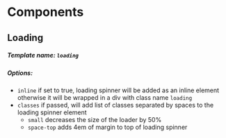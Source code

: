 # Components

## Loading
##### Template name: `loading`
##### Options:
  - `inline` if set to true, loading spinner will be added as an inline element otherwise it will be wrapped in a div with class name `loading`
  - `classes` if passed, will add list of classes separated by spaces to the loading spinner element
    - `small` decreases the size of the loader by 50%
    - `space-top` adds 4em of margin to top of loading spinner
